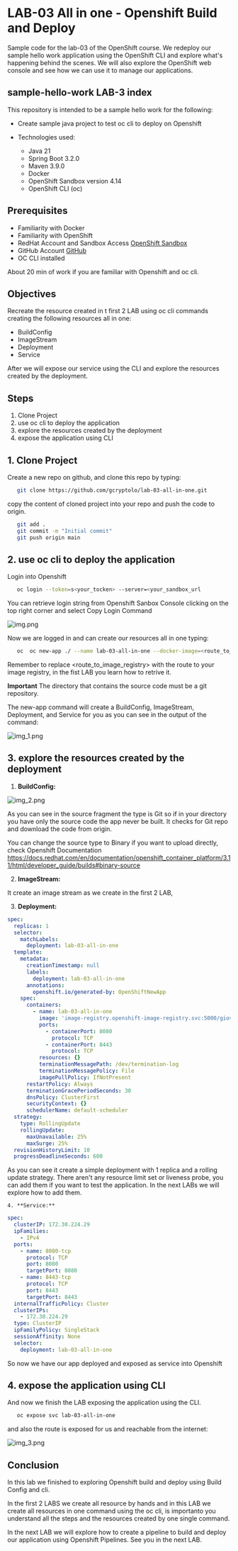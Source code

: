 # LAB-03 All in one - Openshift Build and Deploy

Sample code for the lab-03 of the OpenShift course. We redeploy our sample hello work application using the OpenShift CLI and explore what's happening behind the scenes.
We will also explore the OpenShift web console and see how we can use it to manage our applications.

## sample-hello-work LAB-3 index

This repository is intended to be a sample hello work for the following:

- Create sample java project to test oc cli to deploy on Openshift 

- Technologies used:
    - Java 21
    - Spring Boot 3.2.0
    - Maven 3.9.0
    - Docker
    - OpenShift Sandbox version 4.14
    - OpenShift CLI (oc)

## Prerequisites

- Familiarity with Docker
- Familiarity with OpenShift
- RedHat Account and Sandbox Access  [OpenShift Sandbox](https://developers.redhat.com/developer-sandbox)
- GitHub Account  [GitHub](https://github.com/)
- OC CLI installed


About 20 min of work if you are familiar with Openshift and oc cli.

## Objectives

Recreate the resource created in t first 2 LAB using oc cli commands creating the following resources all in one:
- BuildConfig
- ImageStream
- Deployment
- Service

After we will expose our service using the CLI and explore the resources created by the deployment.

## Steps

1. Clone Project
2. use oc cli to deploy the application
3. explore the resources created by the deployment
4. expose the application using CLI

## 1. Clone Project

Create a new repo on github, and clone this repo by typing:

```bash
   git clone https://github.com/gcryptolo/lab-03-all-in-one.git
 ```

copy the content of cloned project into your repo and push the code to origin.
```bash
   git add .
   git commit -m "Initial commit"
   git push origin main
```
## 2. use oc cli to deploy the application

Login into Openshift
```bash
   oc login --token=s<your_tocken> --server=<your_sandbox_url
```

You can retrieve login string from Openshift Sanbox Console clicking on the top right corner and select Copy Login Command

![img.png](doc%2Fimg%2Fimg.png)

Now we are logged in and can create our resources all in one typing:

```bash
   oc  oc new-app ./ --name lab-03-all-in-one --docker-image=<route_to_image_registry>/openshift/ubi8-openjdk-21:1.18
```

Remember to replace <route_to_image_registry> with the route to your image registry, in the fist LAB you learn how to retrive it.

**Important** The directory that contains the source code must be a git repository. 

The new-app command will create a BuildConfig, ImageStream, Deployment, and Service for you as you can see in the output of the command:


![img_1.png](doc%2Fimg%2Fimg_1.png)

## 3. explore the resources created by the deployment

 1. **BuildConfig:**

![img_2.png](doc%2Fimg%2Fimg_2.png)

As you can see in the source fragment the type is Git so if in your directory you have only the source code the app never be built.
It checks for Git repo and download the code from origin.

You can change the source type to Binary if you want to upload directly, check Openshift Documentation https://docs.redhat.com/en/documentation/openshift_container_platform/3.11/html/developer_guide/builds#binary-source

 2. **ImageStream:**

It create an image stream as we create in the first 2 LAB, 


 3. **Deployment:**

```yaml
spec:
  replicas: 1
  selector:
    matchLabels:
      deployment: lab-03-all-in-one
  template:
    metadata:
      creationTimestamp: null
      labels:
        deployment: lab-03-all-in-one
      annotations:
        openshift.io/generated-by: OpenShiftNewApp
    spec:
      containers:
        - name: lab-03-all-in-one
          image: 'image-registry.openshift-image-registry.svc:5000/giovanni-manzone-dev/lab-03-all-in-one@sha256:3e9fcff549f17db1b53ceba9e6c679465a9d61e3db1f23ad9244eabd893cd63d'
          ports:
            - containerPort: 8080
              protocol: TCP
            - containerPort: 8443
              protocol: TCP
          resources: {}
          terminationMessagePath: /dev/termination-log
          terminationMessagePolicy: File
          imagePullPolicy: IfNotPresent
      restartPolicy: Always
      terminationGracePeriodSeconds: 30
      dnsPolicy: ClusterFirst
      securityContext: {}
      schedulerName: default-scheduler
  strategy:
    type: RollingUpdate
    rollingUpdate:
      maxUnavailable: 25%
      maxSurge: 25%
  revisionHistoryLimit: 10
  progressDeadlineSeconds: 600
```

As you can see it create a simple deployment with 1 replica and a rolling update strategy.
There aren't any resource limit set or liveness probe, you can add them if you want to test the application.
In the next LABs we will explore how to add them.

    4. **Service:**
    
```yaml
spec:
  clusterIP: 172.30.224.29
  ipFamilies:
    - IPv4
  ports:
    - name: 8080-tcp
      protocol: TCP
      port: 8080
      targetPort: 8080
    - name: 8443-tcp
      protocol: TCP
      port: 8443
      targetPort: 8443
  internalTrafficPolicy: Cluster
  clusterIPs:
    - 172.30.224.29
  type: ClusterIP
  ipFamilyPolicy: SingleStack
  sessionAffinity: None
  selector:
    deployment: lab-03-all-in-one
  ```

So now we have our app deployed and exposed as service into Openshift

## 4. expose the application using CLI

And now we finish the LAB exposing the application using the CLI.
```bash
   oc expose svc lab-03-all-in-one
``` 

and also the route is exposed for us and reachable from the internet:

![img_3.png](doc%2Fimg%2Fimg_3.png)

## Conclusion

In this lab we finished to exploring Openshift build and deploy using Build Config and cli.

In the first 2 LABS we create all resource by hands and in this LAB we create all resources in one command using the oc cli, is importanto you understand all the steps and the resources created by one single command.


In the next LAB we will explore how to create a pipeline to build and deploy our application using Openshift Pipelines.
See you in the next LAB.